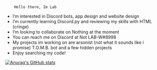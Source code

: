         Hello there, Im Lab
-  I’m interested in Discord bots, app design and website design
-  I’m currently learning Discord.py and reviewing my skills with HTML (cringe)
-  I’m looking to collaborate on Nothing at the moment
-  You can reach me on Discord at Not LAB-W#8998
-  My projects im working on are arsonist (not what it sounds like i promise) T.O.M.B. bot and a few hidden projects
-  Enjoy searching my code!

[![Anurag's GitHub stats](https://github-readme-stats.vercel.app/api?username=LAB-W404)](https://github.com/LAB-W404/github-readme-stats)

<!---
LAB-W404/LAB-W404 is a ✨ special ✨ repository because its `README.md` (this file) appears on your GitHub profile.
You can click the Preview link to take a look at your changes.
--->
